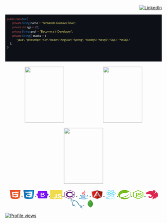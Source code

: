 <!-- ### Olá! Eu sou o Fernando G Silva -->


<!-- - Estudando desenvolvimento Web full-stack
- Turmas - Santander Coders e Recode Pro
- Linguagens - Javascript / Java / C# 
- Frameworks e Libs - Angular / React / Spring / Bootstrap
- Meu Linkedin - www.linkedin.com/in/fernando-g-silva -->
<div align="right">
 
[![LinkedIn](https://img.shields.io/badge/LinkedIn-0077B5?style=for-the-badge&logo=linkedin&logoColor=white)](https://www.linkedin.com/in/fernando-g-silva/)
 
</div>
 
<div  >
 <img  src="https://github.com/FeGustavo07/FeGustavo07/blob/main/bioGit.png"/>
 </div>
 
 
<div align="center">
 
  <a href="https://github.com/FeGustavo07">
   <p><img height="180em" width="50%" src="https://github-readme-stats.vercel.app/api?username=FeGustavo07&show_icons=true&theme=merko&include_all_commits=true&count_private=true"/><img  height="180em" width="50%" src="https://github-readme-streak-stats.herokuapp.com/?user=FeGustavo07&theme=merko" alt="" /></p>
   
 
 <img height="180em" width="50%" src="https://github-readme-stats.vercel.app/api/top-langs/?username=FeGustavo07&layout=compact&langs_count=7&theme=merko"/> 
  
   
   
</div>
  
<div align = "center" style="display: inline_block"><br>
  <img align="center" alt="HTML" height="30" width="40" src="https://raw.githubusercontent.com/devicons/devicon/master/icons/html5/html5-original.svg">
  <img align="center" alt="CSS" height="30" width="40" src="https://raw.githubusercontent.com/devicons/devicon/master/icons/css3/css3-original.svg">
  <img align="center" alt="Bootstrap" height="30" width="40" src="https://raw.githubusercontent.com/devicons/devicon/master/icons/bootstrap/bootstrap-original.svg">
  <img align="center" alt="Js" height="30" width="40" src="https://raw.githubusercontent.com/devicons/devicon/master/icons/javascript/javascript-plain.svg">
  <img align="center" alt="C#" height="30" width="40" src="https://raw.githubusercontent.com/devicons/devicon/master/icons/csharp/csharp-line.svg">
  <img align="center" alt="java" height="30" width="40" src="https://raw.githubusercontent.com/devicons/devicon/master/icons/java/java-original.svg">
  <img align="center" alt="angular" height="30" width="40" src="https://raw.githubusercontent.com/devicons/devicon/master/icons/angularjs/angularjs-original.svg">
  <img align="center" alt="react" height="30" width="40" src="https://raw.githubusercontent.com/devicons/devicon/master/icons/react/react-original-wordmark.svg">
  <img align="center" alt="react" height="30" width="40" src="https://raw.githubusercontent.com/devicons/devicon/master/icons/spring/spring-original.svg">
 <img align="center" alt="react" height="30" width="40" src="https://raw.githubusercontent.com/devicons/devicon/master/icons/nodejs/nodejs-original.svg">
  <img align="center" alt="react" height="30" width="40" src="https://raw.githubusercontent.com/devicons/devicon/master/icons/nestjs/nestjs-plain.svg">
 <img align="center" alt="react" height="30" width="40" src="https://raw.githubusercontent.com/devicons/devicon/master/icons/mysql/mysql-original.svg">
 <img align="center" alt="react" height="30" width="40" src="https://raw.githubusercontent.com/devicons/devicon/master/icons/mongodb/mongodb-original.svg">
</div>

 ![Profile views](https://gpvc.arturio.dev/FeGustavo07)
